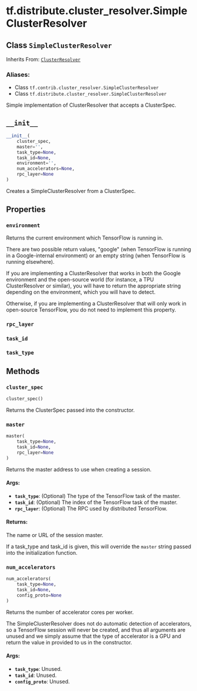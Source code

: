 <div itemscope itemtype="http://developers.google.com/ReferenceObject">
<meta itemprop="name" content="tf.distribute.cluster_resolver.SimpleClusterResolver" />
<meta itemprop="path" content="Stable" />
<meta itemprop="property" content="environment"/>
<meta itemprop="property" content="rpc_layer"/>
<meta itemprop="property" content="task_id"/>
<meta itemprop="property" content="task_type"/>
<meta itemprop="property" content="__init__"/>
<meta itemprop="property" content="cluster_spec"/>
<meta itemprop="property" content="master"/>
<meta itemprop="property" content="num_accelerators"/>
</div>

# tf.distribute.cluster_resolver.SimpleClusterResolver

## Class `SimpleClusterResolver`

Inherits From: [`ClusterResolver`](../../../tf/distribute/cluster_resolver/ClusterResolver.md)

### Aliases:

* Class `tf.contrib.cluster_resolver.SimpleClusterResolver`
* Class `tf.distribute.cluster_resolver.SimpleClusterResolver`

Simple implementation of ClusterResolver that accepts a ClusterSpec.

<h2 id="__init__"><code>__init__</code></h2>

``` python
__init__(
    cluster_spec,
    master='',
    task_type=None,
    task_id=None,
    environment='',
    num_accelerators=None,
    rpc_layer=None
)
```

Creates a SimpleClusterResolver from a ClusterSpec.



## Properties

<h3 id="environment"><code>environment</code></h3>

Returns the current environment which TensorFlow is running in.

There are two possible return values, "google" (when TensorFlow is running
in a Google-internal environment) or an empty string (when TensorFlow is
running elsewhere).

If you are implementing a ClusterResolver that works in both the Google
environment and the open-source world (for instance, a TPU ClusterResolver
or similar), you will have to return the appropriate string depending on the
environment, which you will have to detect.

Otherwise, if you are implementing a ClusterResolver that will only work
in open-source TensorFlow, you do not need to implement this property.

<h3 id="rpc_layer"><code>rpc_layer</code></h3>



<h3 id="task_id"><code>task_id</code></h3>



<h3 id="task_type"><code>task_type</code></h3>





## Methods

<h3 id="cluster_spec"><code>cluster_spec</code></h3>

``` python
cluster_spec()
```

Returns the ClusterSpec passed into the constructor.

<h3 id="master"><code>master</code></h3>

``` python
master(
    task_type=None,
    task_id=None,
    rpc_layer=None
)
```

Returns the master address to use when creating a session.

#### Args:

* <b>`task_type`</b>: (Optional) The type of the TensorFlow task of the master.
* <b>`task_id`</b>: (Optional) The index of the TensorFlow task of the master.
* <b>`rpc_layer`</b>: (Optional) The RPC used by distributed TensorFlow.


#### Returns:

  The name or URL of the session master.

If a task_type and task_id is given, this will override the `master`
string passed into the initialization function.

<h3 id="num_accelerators"><code>num_accelerators</code></h3>

``` python
num_accelerators(
    task_type=None,
    task_id=None,
    config_proto=None
)
```

Returns the number of accelerator cores per worker.

The SimpleClusterResolver does not do automatic detection of accelerators,
so a TensorFlow session will never be created, and thus all arguments are
unused and we simply assume that the type of accelerator is a GPU and return
the value in provided to us in the constructor.

#### Args:

* <b>`task_type`</b>: Unused.
* <b>`task_id`</b>: Unused.
* <b>`config_proto`</b>: Unused.



